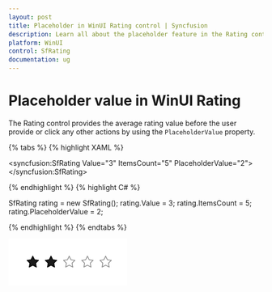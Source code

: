 ```yaml
---
layout: post
title: Placeholder in WinUI Rating control | Syncfusion
description: Learn all about the placeholder feature in the Rating control to show the average rating value before the user provide their own rating.
platform: WinUI
control: SfRating
documentation: ug
---
```


# Placeholder value in WinUI Rating

The Rating control provides the average rating value before the user provide or click any other actions by using the `PlaceholderValue` property.

{% tabs %}
{% highlight XAML %}

<syncfusion:SfRating Value="3"
     ItemsCount="5" PlaceholderValue="2">
</syncfusion:SfRating>

{% endhighlight %}
{% highlight C# %}

SfRating rating = new SfRating();
rating.Value = 3;
rating.ItemsCount = 5;
rating.PlaceholderValue = 2;

{% endhighlight %}
{% endtabs %}

![PlaceholderValue feature in WinUI Rating control](Rating_images/winui_rating_placeholdervalue.png)
